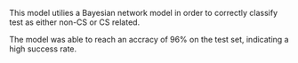 This model utilies a Bayesian network model in order to correctly classify test as either non-CS or CS related.

The model was able to reach an accracy of 96% on the test set, indicating a high success rate.
